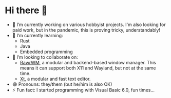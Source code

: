 Hi there 👋
===========

- 🔭 I’m currently working on various hobbyist projects.
  I'm also looking for paid work, but in the pandemic, this is proving tricky, understandably!
- 🌱 I’m currently learning:
  - Rust
  - Java
  - Embedded programming
- 👯 I’m looking to collaborate on:
  - [RawrWM][], a modular and backend-based window manager.
    This means it can support both X11 and Wayland, but not at the same time.
  - [Xt][], a modular and fast text editor.
- 😄 Pronouns: they/them (but he/him is also OK)
- ⚡ Fun fact: I started programming with Visual Basic 6.0, fun times...

[RawrWM]: https://github.com/shymega/rawrwm
[Xt]: https://github.com/Xt-Editor
